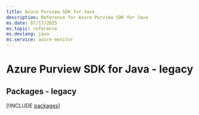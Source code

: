 ```yaml
---
title: Azure Purview SDK for Java
description: Reference for Azure Purview SDK for Java
ms.date: 07/17/2025
ms.topic: reference
ms.devlang: java
ms.service: azure-monitor
---
```

# Azure Purview SDK for Java - legacy
## Packages - legacy
[!INCLUDE [packages](purview-index.md)]